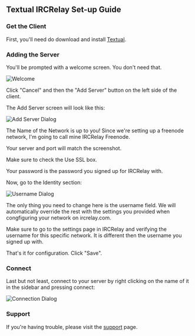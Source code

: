 ## Textual IRCRelay Set-up Guide

### Get the Client

First, you'll need do download and install [Textual](http://codeux.com/textual/).

### Adding the Server

You'll be prompted with a welcome screen. You don't need that.

![Welcome](https://raw.github.com/ircrelay/ircrelay-client-guides/master/guides/textual/img/welcome.png)

Click "Cancel" and then the "Add Server" button on the left side of the client.

The Add Server screen will look like this:

![Add Server Dialog](https://raw.github.com/ircrelay/ircrelay-client-guides/master/guides/textual/img/add_server.png)

The Name of the Network is up to you! Since we're setting up a freenode
network, I'm going to call mine IRCRelay Freenode.

Your server and port will match the screenshot.

Make sure to check the Use SSL box.

Your password is the password you signed up for IRCRelay with.

Now, go to the Identity section:

![Username Dialog](https://raw.github.com/ircrelay/ircrelay-client-guides/master/guides/textual/img/username.png)

The only thing you need to change here is the username field. We will
automatically override the rest with the settings you provided when
congfiguring your network on ircrelay.com.

Make sure to go to the settings page in IRCRelay and verifying the username
for this specific network. It is different then the username you signed up with.

That's it for configuration. Click "Save".

### Connect

Last but not least, connect to your server by right clicking on the name of it
in the sidebar and pressing connect:

![Connection Dialog](https://raw.github.com/ircrelay/ircrelay-client-guides/master/guides/textual/img/conn_dialog.png)

### Support

If you're having trouble, please visit the [support](https://www.ircrelay.com/support) page.
